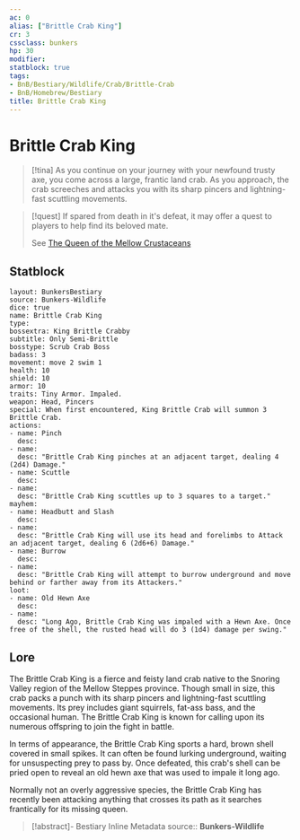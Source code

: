 ```yaml
---
ac: 0
alias: ["Brittle Crab King"]
cr: 3
cssclass: bunkers 
hp: 30
modifier: 
statblock: true
tags:
- BnB/Bestiary/Wildlife/Crab/Brittle-Crab
- BnB/Homebrew/Bestiary
title: Brittle Crab King
---
```


# Brittle Crab King
>[!tina]
> As you continue on your journey with your newfound trusty axe, you come across a large, frantic land crab. As you approach, the crab screeches and attacks you with its sharp pincers and lightning-fast scuttling movements.

> [!quest]
> If spared from death in it's defeat, it may offer a quest to players to help find its beloved mate.
>
> See [The Queen of the Mellow Crustaceans](../../../Quests/Rescue/The-Queen-of-the-Mellow-Crustaceans.md)

## Statblock
```statblock
layout: BunkersBestiary
source: Bunkers-Wildlife
dice: true
name: Brittle Crab King
type: 
bossextra: King Brittle Crabby
subtitle: Only Semi-Brittle
bosstype: Scrub Crab Boss
badass: 3
movement: move 2 swim 1
health: 10
shield: 10
armor: 10
traits: Tiny Armor. Impaled.
weapon: Head, Pincers
special: When first encountered, King Brittle Crab will summon 3 Brittle Crab.
actions:
- name: Pinch
  desc: 
- name: 
  desc: "Brittle Crab King pinches at an adjacent target, dealing 4 (2d4) Damage."
- name: Scuttle
  desc: 
- name: 
  desc: "Brittle Crab King scuttles up to 3 squares to a target."
mayhem: 
- name: Headbutt and Slash
  desc: 
- name: 
  desc: "Brittle Crab King will use its head and forelimbs to Attack an adjacent target, dealing 6 (2d6+6) Damage."
- name: Burrow
  desc: 
- name: 
  desc: "Brittle Crab King will attempt to burrow underground and move behind or farther away from its Attackers."
loot: 
- name: Old Hewn Axe
  desc:
- name: 
  desc: "Long Ago, Brittle Crab King was impaled with a Hewn Axe. Once free of the shell, the rusted head will do 3 (1d4) damage per swing."
```

## Lore
The Brittle Crab King is a fierce and feisty land crab native to the Snoring Valley region of the Mellow Steppes province. Though small in size, this crab packs a punch with its sharp pincers and lightning-fast scuttling movements. Its prey includes giant squirrels, fat-ass bass, and the occasional human. The Brittle Crab King is known for calling upon its numerous offspring to join the fight in battle.

In terms of appearance, the Brittle Crab King sports a hard, brown shell covered in small spikes. It can often be found lurking underground, waiting for unsuspecting prey to pass by. Once defeated, this crab's shell can be pried open to reveal an old hewn axe that was used to impale it long ago.

Normally not an overly aggressive species, the Brittle Crab King has recently been attacking anything that crosses its path as it searches frantically for its missing queen.

>[!abstract]- Bestiary Inline Metadata
> source:: **Bunkers-Wildlife**

